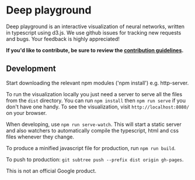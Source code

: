 # Deep playground

Deep playground is an interactive visualization of neural networks, written in typescript using d3.js.
We use github issues for tracking new requests and bugs. Your feedback is highly appreciated!

**If you'd like to contribute, be sure to review the [contribution
guidelines](CONTRIBUTING).**

## Development
Start downloading the relevant npm modules ('npm install') e.g. http-server.

To run the visualization locally you just need a server to serve all the files from the `dist` directory. You can run `npm install` then `npm run serve` if you don't have one handy. To see the visualization, visit `http://localhost:8080/` on your browser.

When developing, use `npm run serve-watch`. This will start a static server and also watchers to automatically compile the typescript, html and css files
whenever they change.

To produce a minified javascript file for production, run `npm run build`.

To push to production: `git subtree push --prefix dist origin gh-pages`.

This is not an official Google product.
